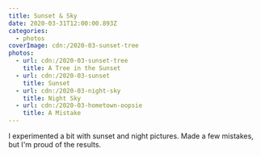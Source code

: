 ```yaml
---
title: Sunset & Sky
date: 2020-03-31T12:00:00.893Z
categories:
  - photos
coverImage: cdn:/2020-03-sunset-tree
photos:
  - url: cdn:/2020-03-sunset-tree
    title: A Tree in the Sunset
  - url: cdn:/2020-03-sunset
    title: Sunset
  - url: cdn:/2020-03-night-sky
    title: Night Sky
  - url: cdn:/2020-03-hometown-oopsie
    title: A Mistake
---
```


I experimented a bit with sunset and night pictures. Made a few mistakes, but I'm proud of the results.
